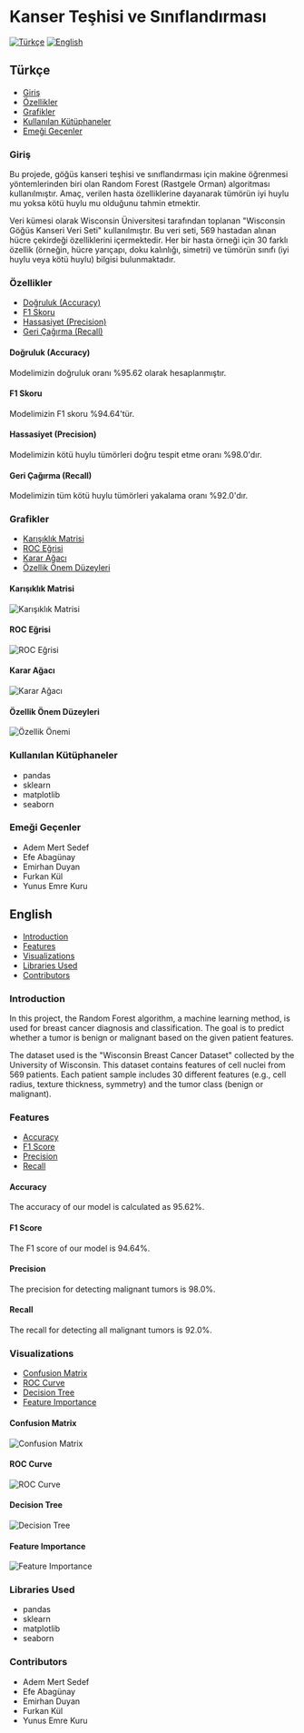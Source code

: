 # Kanser Teşhisi ve Sınıflandırması

[![Türkçe](https://img.shields.io/badge/dil-türkçe-red.svg)](#Türkçe) [![English](https://img.shields.io/badge/language-english-blue.svg)](#English)

## Türkçe

- [Giriş](#Giriş)
- [Özellikler](#Özellikler)
- [Grafikler](#Grafikler)
- [Kullanılan Kütüphaneler](#Kullanılan-Kütüphaneler)
- [Emeği Geçenler](#Emeği-Geçenler)

### Giriş
Bu projede, göğüs kanseri teşhisi ve sınıflandırması için makine öğrenmesi yöntemlerinden biri olan Random Forest (Rastgele Orman) algoritması kullanılmıştır. Amaç, verilen hasta özelliklerine dayanarak tümörün iyi huylu mu yoksa kötü huylu mu olduğunu tahmin etmektir.

Veri kümesi olarak Wisconsin Üniversitesi tarafından toplanan "Wisconsin Göğüs Kanseri Veri Seti" kullanılmıştır. Bu veri seti, 569 hastadan alınan hücre çekirdeği özelliklerini içermektedir. Her bir hasta örneği için 30 farklı özellik (örneğin, hücre yarıçapı, doku kalınlığı, simetri) ve tümörün sınıfı (iyi huylu veya kötü huylu) bilgisi bulunmaktadır.

### Özellikler
* [Doğruluk (Accuracy)](#Doğruluk-Accuracy)
* [F1 Skoru](#F1-Skoru)
* [Hassasiyet (Precision)](#Hassasiyet-Precision)
* [Geri Çağırma (Recall)](#Geri-Çağırma-Recall)

#### Doğruluk (Accuracy)
Modelimizin doğruluk oranı %95.62 olarak hesaplanmıştır.

#### F1 Skoru
Modelimizin F1 skoru %94.64'tür.

#### Hassasiyet (Precision)
Modelimizin kötü huylu tümörleri doğru tespit etme oranı %98.0'dır.

#### Geri Çağırma (Recall)
Modelimizin tüm kötü huylu tümörleri yakalama oranı %92.0'dır.

### Grafikler
* [Karışıklık Matrisi](#Karışıklık-Matrisi)
* [ROC Eğrisi](#ROC-Eğrisi)
* [Karar Ağacı](#Karar-Ağacı)
* [Özellik Önem Düzeyleri](#Özellik-Önem-Düzeyleri)

#### Karışıklık Matrisi
![Karışıklık Matrisi](graphics/karisiklikmatrisi.png)

#### ROC Eğrisi
![ROC Eğrisi](graphics/roc_egri.png)

#### Karar Ağacı
![Karar Ağacı](graphics/kararagaci.png)

#### Özellik Önem Düzeyleri
![Özellik Önemi](graphics/ozellikonem.png)

### Kullanılan Kütüphaneler
* pandas
* sklearn
* matplotlib
* seaborn

### Emeği Geçenler
* Adem Mert Sedef
* Efe Abagünay
* Emirhan Duyan
* Furkan Kül
* Yunus Emre Kuru

## English

- [Introduction](#Introduction)
- [Features](#Features)
- [Visualizations](#Visualizations)
- [Libraries Used](#Libraries-Used)
- [Contributors](#Contributors)

### Introduction
In this project, the Random Forest algorithm, a machine learning method, is used for breast cancer diagnosis and classification. The goal is to predict whether a tumor is benign or malignant based on the given patient features.

The dataset used is the "Wisconsin Breast Cancer Dataset" collected by the University of Wisconsin. This dataset contains features of cell nuclei from 569 patients. Each patient sample includes 30 different features (e.g., cell radius, texture thickness, symmetry) and the tumor class (benign or malignant).

### Features
* [Accuracy](#Accuracy)
* [F1 Score](#F1-Score)
* [Precision](#Precision)
* [Recall](#Recall)

#### Accuracy
The accuracy of our model is calculated as 95.62%.

#### F1 Score
The F1 score of our model is 94.64%.

#### Precision
The precision for detecting malignant tumors is 98.0%.

#### Recall
The recall for detecting all malignant tumors is 92.0%.

### Visualizations
* [Confusion Matrix](#Confusion-Matrix)
* [ROC Curve](#ROC-Curve)
* [Decision Tree](#Decision-Tree)
* [Feature Importance](#Feature-Importance)

#### Confusion Matrix
![Confusion Matrix](graphics/karisiklikmatrisi.png)

#### ROC Curve
![ROC Curve](graphics/roc_egri.png)

#### Decision Tree
![Decision Tree](graphics/kararagaci.png)

#### Feature Importance
![Feature Importance](graphics/ozellikonem.png)

### Libraries Used
* pandas
* sklearn
* matplotlib
* seaborn

### Contributors
* Adem Mert Sedef
* Efe Abagünay
* Emirhan Duyan
* Furkan Kül
* Yunus Emre Kuru
